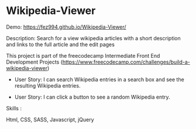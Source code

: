 # Wikipedia-Viewer

Demo: https://fez994.github.io/Wikipedia-Viewer/



Description: Search for a view wikipedia articles with a short description and links to the full article and the edit pages






This project is part of the freecodecamp Intermediate Front End Development Projects (https://www.freecodecamp.com/challenges/build-a-wikipedia-viewer)



- User Story: I can search Wikipedia entries in a search box and see the resulting Wikipedia entries.


- User Story: I can click a button to see a random Wikipedia entry.






Skills : 





Html, CSS, SASS, Javascript, jQuery
